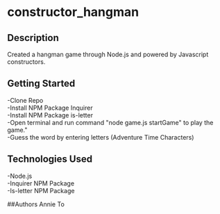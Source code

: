 # constructor_hangman

## Description
Created a hangman game through Node.js and powered by Javascript constructors.

## Getting Started
-Clone Repo<br />
-Install NPM Package Inquirer<br />
-Install NPM Package is-letter<br />
-Open terminal and run command "node game.js startGame" to play the game."<br />
-Guess the word by entering letters (Adventure Time Characters)<br />

## Technologies Used
-Node.js<br />
-Inquirer NPM Package<br />
-Is-letter NPM Package<br />

##Authors 
Annie To
